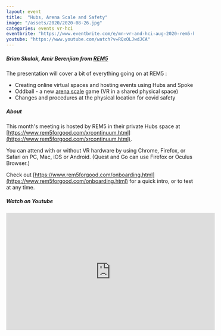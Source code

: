 ```yaml
---
layout: event
title:  "Hubs, Arena Scale and Safety"
image: "/assets/2020/2020-08-26.jpg"
categories: events vr-hci
eventbrite: "https://www.eventbrite.com/e/mn-vr-and-hci-aug-2020-rem5-hubs-arena-scale-and-safety-tickets-117809083139#"
youtube: "https://www.youtube.com/watch?v=RQxOLJwdJCA"
---
```


##### Brian Skalak, Amir Berenjian from [REM5](https://www.rem5vr.com/)

The presentation will cover a bit of everything going on at REM5 :

  * Creating online virtual spaces and hosting events using Hubs and Spoke
  * Oddball - a new [arena scale](https://www.rem5vr.com/arena.html) game (VR in a shared physical space)
  * Changes and procedures at the physical location for covid safety


##### About

This month's meeting is hosted by REM5 in their private Hubs space at [https://www.rem5forgood.com/xrcontinuum.html](https://www.rem5forgood.com/xrcontinuum.html).

You can attend with or without VR hardware by using Chrome, Firefox, or Safari on PC, Mac, iOS or Android. (Quest and Go can use Firefox or Oculus Browser.)

Check out [https://www.rem5forgood.com/onboarding.html](https://www.rem5forgood.com/onboarding.html) for a quick intro, or to test at any time.


##### Watch on Youtube

<iframe width="560" height="315" src="https://www.youtube.com/embed/RQxOLJwdJCA?start=4" frameborder="0" allow="accelerometer; autoplay; clipboard-write; encrypted-media; gyroscope; picture-in-picture" allowfullscreen></iframe>

